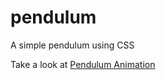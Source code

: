 # pendulum
A simple pendulum using CSS

Take a look at [Pendulum Animation](https://abreur.com/pendulum/)